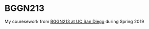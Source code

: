 # BGGN213

My couresework from [BGGN213 at UC San Diego](https://bioboot.github.io/bggn213_S19/) during Spring 2019
